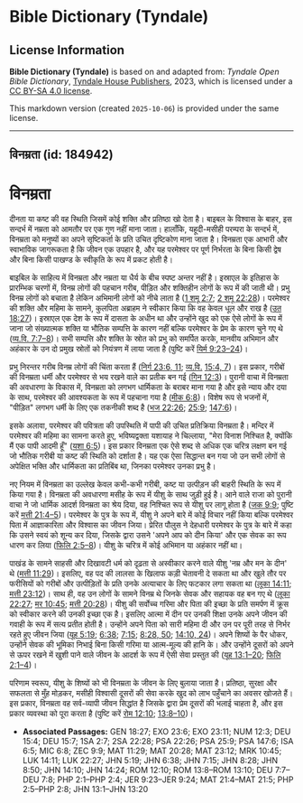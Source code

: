# Bible Dictionary (Tyndale)

## License Information

**Bible Dictionary (Tyndale)** is based on and adapted from: _Tyndale Open Bible Dictionary_, [Tyndale House Publishers](https://tyndaleopenresources.com/), 2023, which is licensed under a [CC BY-SA 4.0 license](https://creativecommons.org/licenses/by-sa/4.0/legalcode.en).

This markdown version (created `2025-10-06`) is provided under the same license.



--------------------------------

## विनम्रता (id: 184942)

विनम्रता
========

दीनता या कष्ट की वह स्थिति जिसमें कोई शक्ति और प्रतिष्ठा खो देता है। बाइबल के विश्वास के बाहर, इस सन्दर्भ में नम्रता को आमतौर पर एक गुण नहीं माना जाता। हालाँकि, यहूदी\-मसीही परम्परा के सन्दर्भ में, विनम्रता को मनुष्यों का अपने सृष्टिकर्ता के प्रति उचित दृष्टिकोण माना जाता है। विनम्रता एक आभारी और स्वाभाविक जागरूकता है कि जीवन एक उपहार है, और यह परमेश्वर पर पूर्ण निर्भरता के बिना किसी द्वेष और बिना किसी पाखण्ड के स्वीकृति के रूप में प्रकट होती है।

बाइबिल के साहित्य में विनम्रता और नम्रता या धैर्य के बीच स्पष्ट अन्तर नहीं है। इस्राएल के इतिहास के प्रारम्भिक चरणों में, विनम्र लोगों की पहचान गरीब, पीड़ित और शक्तिहीन लोगों के रूप में की जाती थी। प्रभु विनम्र लोगों को बचाता है लेकिन अभिमानी लोगों को नीचे लाता है ([1 शमू 2:7](https://ref.ly/1Sam2:7); [2 शमू 22:28](https://ref.ly/2Sam22:28))। परमेश्वर की शक्ति और महिमा के सामने, कुलपिता अब्राहम ने स्वीकार किया कि वह केवल धूल और राख है ([उत 18:27](https://ref.ly/Gen18:27))। इस्राएल एक देश के रूप में दासता के अधीन था और उन्होंने खुद को एक ऐसे लोगों के रूप में जाना जो संख्यात्मक शक्ति या भौतिक सम्पत्ति के कारण नहीं बल्कि परमेश्वर के प्रेम के कारण चुने गए थे ([व्य.वि. 7:7–8](https://ref.ly/Deut7:7-Deut7:8))। सभी सम्पत्ति और शक्ति के स्रोत को प्रभु को समर्पित करके, मानवीय अभिमान और अहंकार के उन दो प्रमुख स्रोतों को नियंत्रण में लाया जाता है (पुष्टि करें [यिर्म 9:23–24](https://ref.ly/Jer9:23-Jer9:24))।

प्रभु निरन्तर गरीब विनम्र लोगों की चिंता करता हैं ([निर्ग 23:6, 11](https://ref.ly/Exod23:6,Exod23:11); [व्य.वि.](https://ref.ly/Deut7:7-Deut7:8) [15:4, 7](https://ref.ly/Deut15:4))। इस प्रकार, गरीबों की विनम्रता धर्मी और परमेश्वर से भय रखने वाले का प्रतीक बन गई ([गिन 12:3](https://ref.ly/Num12:3))। पुरानी वाचा में विनम्रता की अवधारणा के विकास में, विनम्रता को लगभग धार्मिकता के बराबर माना गया है और इसे न्याय और दया के साथ, परमेश्वर की आवश्यकता के रूप में पहचाना गया है ([मीक 6:8](https://ref.ly/Mic6:8))। विशेष रूप से भजनों में, "पीड़ित" लगभग धर्मी के लिए एक तकनीकी शब्द है ([भज 22:26](https://ref.ly/Ps22:26); [25:9](https://ref.ly/Ps25:9); [147:6](https://ref.ly/Ps147:6))।

इसके अलावा, परमेश्वर की पवित्रता की उपस्थिति में पापी की उचित प्रतिक्रिया विनम्रता है। मन्दिर में परमेश्वर की महिमा का सामना करते हुए, भविष्यद्वक्ता यशायाह ने चिल्लाया, "मेरा विनाश निश्चित है, क्योंकि मैं एक पापी आदमी हूँ" ([यशा 6:5](https://ref.ly/Isa6:5))। इस प्रकार विनम्रता एक ऐसे शब्द से अधिक एक चरित्र लक्षण बन गई जो भौतिक गरीबी या कष्ट की स्थिति को दर्शाता है। यह एक ऐसा सिद्धान्त बन गया जो उन सभी लोगों से अपेक्षित भक्ति और धार्मिकता का प्रतिबिंब था, जिनका परमेश्वर उनका प्रभु है।

नए नियम में विनम्रता का उल्लेख केवल कभी\-कभी गरीबी, कष्ट या उत्पीड़न की बाहरी स्थिति के रूप में किया गया है। विनम्रता की अवधारणा मसीह के रूप में यीशु के साथ जुड़ी हुई है। आने वाले राजा को पुरानी वाचा ने जो धार्मिक आदर्श विनम्रता का श्रेय दिया, वह निश्चित रूप से यीशु पर लागू होता है ([जक 9:9](https://ref.ly/Zech9:9); पुष्टि करें [मत्ती 21:4–5](https://ref.ly/Matt21:4-Matt21:5))। परमेश्वर के पुत्र के रूप में, यीशु ने अपने बारे में कोई विचार नहीं किया बल्कि परमेश्वर पिता में आज्ञाकारिता और विश्वास का जीवन जिया। प्रेरित पौलुस ने देहधारी परमेश्वर के पुत्र के बारे में कहा कि उसने स्वयं को शून्य कर दिया, जिसके द्वारा उसने 'अपने आप को दीन किया' और एक सेवक का रूप धारण कर लिया ([फिलि 2:5–8](https://ref.ly/Phil2:5-Phil2:8))। यीशु के चरित्र में कोई अभिमान या अहंकार नहीं था।

पाखंड के सामने साहसी और दिखावटी धर्म को दृढ़ता से अस्वीकार करने वाले यीशु 'नम्र और मन के दीन' थे ([मत्ती 11:29](https://ref.ly/Matt11:29))। इसलिए, वह पद की लालसा के खिलाफ कड़ी चेतावनी दे सकता था और खुले तौर पर फरीसियों को गरीबों और उत्पीड़ितों के प्रति उनके अत्याचार के लिए फटकार लगा सकता था ([लूका 14:11](https://ref.ly/Luke14:11); [मत्ती 23:12](https://ref.ly/Matt23:12))। साथ ही, वह उन लोगों के सामने विनम्र थे जिनके सेवक और सहायक वह बन गए थे ([लूका 22:27](https://ref.ly/Luke22:27); [मर 10:45](https://ref.ly/Mark10:45); [मत्ती 20:28](https://ref.ly/Matt20:28))। यीशु की सर्वोच्च गरिमा और पिता की इच्छा के प्रति समर्पण में क्रूस को स्वीकार करने की उनकी इच्छा एक है। इसलिए आत्मा में दीन पर उनकी शिक्षा उनके अपने जीवन की गवाही के रूप में सत्य प्रतीत होती है। उन्होंने अपने पिता को सारी महिमा दी और उन पर पूरी तरह से निर्भर रहते हुए जीवन जिया ([यूह 5:19](https://ref.ly/John5:19); [6:38](https://ref.ly/John6:38); [7:15](https://ref.ly/John7:15); [8:28, 50](https://ref.ly/John8:28,John8:50); [14:10, 24](https://ref.ly/John14:10,John14:24))। अपने शिष्यों के पैर धोकर, उन्होंने सेवक की भूमिका निभाई बिना किसी गरिमा या आत्म\-मूल्य की हानि के। और उन्होंने दूसरों को अपने से ऊपर रखने में खुशी पाने वाले जीवन के आदर्श के रूप में ऐसी सेवा प्रस्तुत की ([यूह 13:1–20](https://ref.ly/John13:1-John13:20); [फिलि 2:1–4](https://ref.ly/Phil2:1-Phil2:4))।

परिणाम स्वरूप, यीशु के शिष्यों को भी विनम्रता के जीवन के लिए बुलाया जाता है। प्रतिष्ठा, सुरक्षा और सफलता से मुँह मोड़कर, मसीही विश्वासी दूसरों की सेवा करके खुद को लाभ पहुँचाने का अवसर खोजते हैं। इस प्रकार, विनम्रता वह सर्व\-व्यापी जीवन सिद्धांत है जिसके द्वारा प्रेम दूसरों की भलाई चाहता है, और इस प्रकार व्यवस्था को पूरा करता है (पुष्टि करें [रोम 12:10](https://ref.ly/Rom12:10); [13:8–10](https://ref.ly/Rom13:8-Rom13:10))।

* **Associated Passages:** GEN 18:27; EXO 23:6; EXO 23:11; NUM 12:3; DEU 15:4; DEU 15:7; 1SA 2:7; 2SA 22:28; PSA 22:26; PSA 25:9; PSA 147:6; ISA 6:5; MIC 6:8; ZEC 9:9; MAT 11:29; MAT 20:28; MAT 23:12; MRK 10:45; LUK 14:11; LUK 22:27; JHN 5:19; JHN 6:38; JHN 7:15; JHN 8:28; JHN 8:50; JHN 14:10; JHN 14:24; ROM 12:10; ROM 13:8–ROM 13:10; DEU 7:7–DEU 7:8; PHP 2:1–PHP 2:4; JER 9:23–JER 9:24; MAT 21:4–MAT 21:5; PHP 2:5–PHP 2:8; JHN 13:1–JHN 13:20

